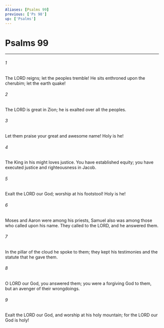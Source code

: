 ```yaml
---
Aliases: [Psalms 99]
previous: ['Ps 98']
up: ['Psalms']
---
```

# Psalms 99

***

 

###### 1 
The LORD reigns; let the peoples tremble! 
 He sits enthroned upon the cherubim; let the earth quake! 
 
 

###### 2 
The LORD is great in Zion; 
 he is exalted over all the peoples. 
 
 

###### 3 
Let them praise your great and awesome name! 
 Holy is he! 
 
 

###### 4 
The King in his might loves justice. 
 You have established equity; 
 you have executed justice 
 and righteousness in Jacob. 
 
 

###### 5 
Exalt the LORD our God; 
 worship at his footstool! 
 Holy is he!
 
 

###### 6 
Moses and Aaron were among his priests, 
 Samuel also was among those who called upon his name. 
 They called to the LORD, and he answered them. 
 
 

###### 7 
In the pillar of the cloud he spoke to them; 
 they kept his testimonies 
 and the statute that he gave them.
 
 

###### 8 
O LORD our God, you answered them; 
 you were a forgiving God to them, 
 but an avenger of their wrongdoings. 
 
 

###### 9 
Exalt the LORD our God, 
 and worship at his holy mountain; 
 for the LORD our God is holy!
 
